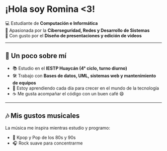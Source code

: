 # ¡Hola soy Romina <3!


💻 Estudiante de **Computación e Informática**  
🎯 Apasionada por la **Ciberseguridad, Redes y Desarrollo de Sistemas**  
🎨 Con gusto por el **Diseño de presentaciones y edición de videos**  

---

## 🌸 Un poco sobre mí  
- 📚 Estudio en el **IESTP Huaycán (4° ciclo, turno diurno)**  
- 🛠️ Trabajo con **Bases de datos, UML, sistemas web y mantenimiento de equipos**  
- 🚀 Estoy aprendiendo cada día para crecer en el mundo de la tecnología  
- ☕ Me gusta acompañar el código con un buen café 😄  

---

## 🎶 Mis gustos musicales  
La música me inspira mientras estudio y programo:  
- 🎤 Kpop y Pop de los 80s y 90s  
- 🎧 Rock suave para concentrarme



